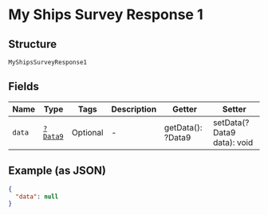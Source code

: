 
# My Ships Survey Response 1

## Structure

`MyShipsSurveyResponse1`

## Fields

| Name | Type | Tags | Description | Getter | Setter |
|  --- | --- | --- | --- | --- | --- |
| `data` | [`?Data9`](../../doc/models/data-9.md) | Optional | - | getData(): ?Data9 | setData(?Data9 data): void |

## Example (as JSON)

```json
{
  "data": null
}
```

